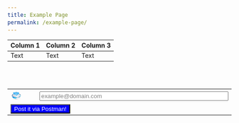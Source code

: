 ```yaml
---
title: Example Page
permalink: /example-page/
---
```

| Column 1 | Column 2 | Column 3 |
| -------- | -------- | -------- |
| Text     | Text     | Text     |


  
&nbsp;&nbsp;  
&nbsp;&nbsp;&nbsp;&nbsp; 
&nbsp;&nbsp;<table><tbody><tr><td><img height="50%" width="50%" alt="Email address..." src="/images/emailIcon.jpg"></td>
		<td style="text-align: center; vertical-align: middle; horizontal-align: left;"><input style="color:grey;width:auto" value="example@domain.com" size="50" id="txtEmailAddress" type="text"></td></tr>
	<tr>
		<td colspan="2"><input style="background:blue;color:white;width:" value="Post it via Postman!" type="submit"></td>
	</tr>
</tbody></table>